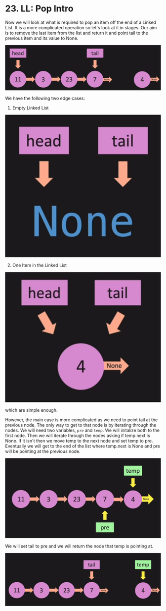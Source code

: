 # 23. LL: Pop Intro

Now we will look at what is required to pop an item off the end of a Linked List. It is a more complicated operation so let's look at it in stages. Our aim is to remove the last item from the list and return it and point tail to the previous item and its value to None. 

![Linked List Pop End](./images/linked-list-pop-end.jpg?raw=true "Linked List Pop End")

We have the following two edge cases:

1. Empty Linked List

![Linked List Empty](./images/linked-list-empty.jpg?raw=true "Linked List Empty")

2. One Item in the Linked List

![Linked List One Item](./images/linked-list-one-item.jpg?raw=true "Linked List One Item")

which are simple enough. 

However, the main case is more complicated as we need to point tail at the previous node. The only way to get to that node is by iterating through the nodes. We will need two variables, `pre` and `temp`. We will initalize both to the first node. Then we will iterate through the nodes asking if temp.next is None. If it isn't then we move temp to the next node and set temp to pre. Eventually we will get to the end of the list where temp.next is None and pre will be pointing at the previous node. 

![Linked List Iteration](./images/linked-list-iteration.jpg?raw=true "Linked List Iteration")

We will set tail to pre and we will return the node that temp is pointing at.

![Linked List Pop End Temp](./images/linked-list-pop-end-temp.jpg?raw=true "Linked List Pop End Temp")
